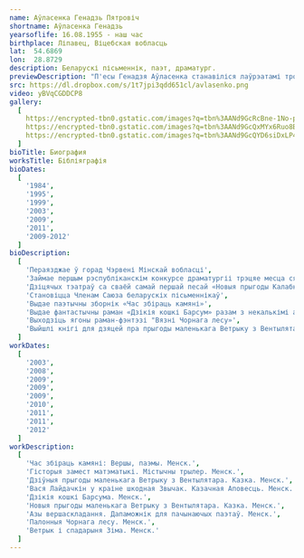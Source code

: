 ```yaml
---
name: Аўласенка Генадзь Пятровіч
shortname: Аўласенка Генадзь
yearsoflife: 16.08.1955 - наш час
birthplace: Ліпавец, Віцебская вобласць 
lat:  54.6869
lon:  28.8729
description: Беларускі пісьменнік, паэт, драматург.
previewDescription: "П'есы Генадзя Аўласенка станавіліся лаўрэатамі трох першых рэспубліканскіх конкурсаў беларускай драматургіі, гучалі па беларускім радыё, друкаваліся ў рэспубліканскіх часопісах і калектыўных зборніках. Шмат піша для дзяцей. Творча супрацоўнічае з дзіцячымі часопісамі: «Вясёлка», «Бярозка», «Рюкзачок». Дзіцячыя вершы, казкі і п'есы Генадзя Аўласенка неаднаразова гучалі па беларускім радыё, друкаваліся на старонках дзіцячых часопісаў «Алеся», «Родная прырода», «Лясун» і інш."
src: https://dl.dropbox.com/s/1t7jpi3qdd651cl/avlasenko.png
video: yBVqCGDDCP8
gallery:
  [
    https://encrypted-tbn0.gstatic.com/images?q=tbn%3AANd9GcRcBne-1No-pDqXBzgpEZA9cbZylKwAd7qQ1I3wXwh5U3xS37zh,
    https://encrypted-tbn0.gstatic.com/images?q=tbn%3AANd9GcQxMYx6Ruo8BpJ9xYSgelkqlvjVebMcESvaIs3u6GaQl79hOCEM,
    https://encrypted-tbn0.gstatic.com/images?q=tbn%3AANd9GcQYD6siDxLP43CJaBSzcsXhjpVKmW_ln16-k3bJkqNiN9C4ktrr,
  ]
bioTitle: Биография
worksTitle: Бібліяграфія
bioDates: 
  [
	'1984',
	'1995',
	'1999',
	'2003',
	'2009',
	'2011',
	'2009-2012'
  ]
bioDescription: 
  [
  	'Пераязджае ў горад Чэрвені Мінскай вобласці',
  	'Займае першым рэспубліканскім конкурсе драматургіі трэцяе месца сярод пес для',
  	'Дзіцячых тэатраў са сваёй самай першай песай «Новыя прыгоды Калабка»',
  	'Становіцца Членам Саюза беларускіх пісьменнікаў',
  	'Выдае паэтычны зборнік «Час збіраць камяні»',
  	'Выдае фантастычны раман «Дзікія кошкі Барсум» разам з некалькімі апавяданнямі',
  	'Выходзіць ягоны раман-фэнтэзі "Вязні Чорнага лесу»',
  	'Выйшлі кнігі для дзяцей пра прыгоды маленькага Ветрыку з Вентылятара «Дзіўныя прыгоды маленькага Ветрыку з Вентылятара», «Новыя прыгоды Ветрыку з Вентылятара» і «Ветрык і спадарыня Зіма»'
  ]
workDates: 
  [
  	'2003',
	'2008',
	'2009',
	'2009',
	'2009',
	'2010',
	'2011',
	'2011',
	'2012'
  ]
workDescription: 
  [
 	'Час збіраць камяні: Вершы, паэмы. Менск.',
 	'Гісторыя замест матэматыкі. Містычны трылер. Менск.',
 	'Дзіўныя прыгоды маленькага Ветрыку з Вентылятара. Казка. Менск.',
 	'Вася Лайдачкін у краіне шкодная Звычак. Казачная Аповесць. Менск.',
 	'Дзікія кошкі Барсума. Менск.',
 	'Новыя прыгоды маленькага Ветрыку з Вентылятара. Казка. Менск.',
 	'Азы вершаскладання. Дапаможнік для пачынаючых паэтаў. Менск.',
 	'Палонныя Чорнага лесу. Менск.',
 	'Ветрык і спадарыня Зіма. Менск.'
  ]
---
```

